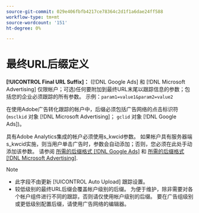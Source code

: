 ```yaml
---
source-git-commit: 029e406fbfb4217ce78364c2d1f1a6dae24ff588
workflow-type: tm+mt
source-wordcount: '151'
ht-degree: 0%

---
```

# 最终URL后缀定义

<!-- Used in many places; in inventory feed templates, it's actually called "Campaign Final URL Suffix," but leaving this generic anyway since it's a paragraph-level include file -->

**[!UICONTROL Final URL Suffix]：** ([!DNL Google Ads] 和 [!DNL Microsoft Advertising] 仅限帐户；可选)任何要附加到最终URL末尾以跟踪信息的参数；包括您的企业必须跟踪的所有参数。 示例：`param1=value1&param2=value2`

在使用Adobe广告转化跟踪的帐户中，后缀必须包括广告网络的点击标识符(`msclkid` 对象 [!DNL Microsoft Advertising]； `gclid` 对象 [!DNL Google Ads])。

具有Adobe Analytics集成的帐户必须使用s_kwcid参数。 如果帐户具有服务器端s_kwcid实施，则当用户单击广告时，参数会自动添加；否则，您必须在此处手动添加该参数。 请参阅 [所需的后缀格式 [!DNL Google Ads]](/help/search-social-commerce/tracking/formats-click-tracking-google.md) 和 [所需的后缀格式 [!DNL Microsoft Advertising]](/help/search-social-commerce/tracking/formats-click-tracking-microsoft.md).

>[!NOTE]
>
>* 此字段不由更新 [!UICONTROL Auto Upload] 跟踪设置。
>* 较低级别的最终URL后缀会覆盖帐户级别的后缀。 为便于维护，除非需要对各个帐户组件进行不同的跟踪，否则请仅使用帐户级别的后缀。 要在广告组级别或更低级别配置后缀，请使用广告网络的编辑器。

